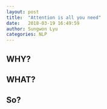 ```yaml
---
layout: post
title:  "Attention is all you need"
date:   2018-03-19 16:49:59
author: Sungwon Lyu
categories: NLP
---
```

## WHY? 

## WHAT?

## So?
